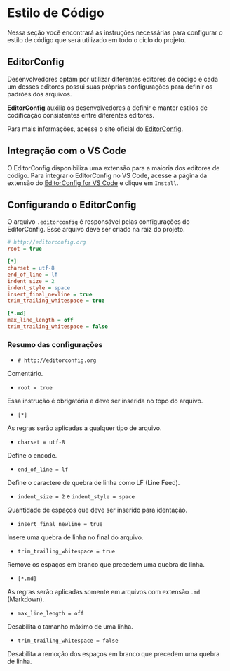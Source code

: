# Estilo de Código

Nessa seção você encontrará as instruções necessárias para configurar o estilo de código que será utilizado em todo o ciclo do projeto.

## EditorConfig

Desenvolvedores optam por utilizar diferentes editores de código e cada um desses editores possui suas próprias configurações para definir os padrões dos arquivos.

**EditorConfig** auxilia os desenvolvedores a definir e manter estilos de codificação consistentes entre diferentes editores.

Para mais informações, acesse o site oficial do [EditorConfig](https://editorconfig.org/).

## Integração com o VS Code

O EditorConfig disponibiliza uma extensão para a maioria dos editores de código. Para integrar o EditorConfig no VS Code, acesse a página da extensão do [EditorConfig for VS Code](https://marketplace.visualstudio.com/items?itemName=EditorConfig.EditorConfig) e clique em `Install`.

## Configurando o EditorConfig

O arquivo `.editorconfig` é responsável pelas configurações do EditorConfig. Esse arquivo deve ser criado na raíz do projeto.

```ini
# http://editorconfig.org
root = true

[*]
charset = utf-8
end_of_line = lf
indent_size = 2
indent_style = space
insert_final_newline = true
trim_trailing_whitespace = true

[*.md]
max_line_length = off
trim_trailing_whitespace = false
```

### Resumo das configurações

- `# http://editorconfig.org`

Comentário.

- `root = true`

Essa instrução é obrigatória e deve ser inserida no topo do arquivo.

- `[*]`

As regras serão aplicadas a qualquer tipo de arquivo.

- `charset = utf-8`

Define o encode.

- `end_of_line = lf`

Define o caractere de quebra de linha como LF (Line Feed).

- `indent_size = 2` e `indent_style = space`

Quantidade de espaços que deve ser inserido para identação.

- `insert_final_newline = true`

Insere uma quebra de linha no final do arquivo.

- `trim_trailing_whitespace = true`

Remove os espaços em branco que precedem uma quebra de linha.

- `[*.md]`

As regras serão aplicadas somente em arquivos com extensão `.md` (Markdown).

- `max_line_length = off`

Desabilita o tamanho máximo de uma linha.

- `trim_trailing_whitespace = false`

Desabilita a remoção dos espaços em branco que precedem uma quebra de linha.
